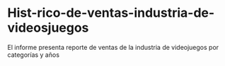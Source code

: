 # Hist-rico-de-ventas-industria-de-videosjuegos
El informe presenta reporte de ventas de la industria de videojuegos por categorías y años
